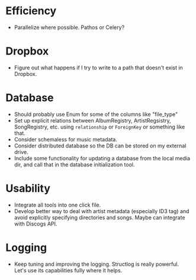 # Efficiency
* Parallelize where possible. Pathos or Celery?

# Dropbox
* Figure out what happens if I try to write to a path that doesn't exist in Dropbox.

# Database
* Should probably use Enum for some of the columns like "file_type"
* Set up explicit relations between AlbumRegistry, ArtistRegsistry, SongRegistry, etc. using `relationship` or `ForeignKey` or something like that.
* Consider schemaless for music metadata.
* Consider distributed database so the DB can be stored on my external drive.
* Include some functionality for updating a database from the local media dir, and call that in the database initialization tool.

# Usability
* Integrate all tools into one click file.
* Develop better way to deal with artist metadata (especially ID3 tag) and avoid explicitly specifying directories and songs. Maybe can integrate with Discogs API.

# Logging
* Keep tuning and improving the logging. Structlog is really powerful. Let's use its capabilities fully where it helps.
